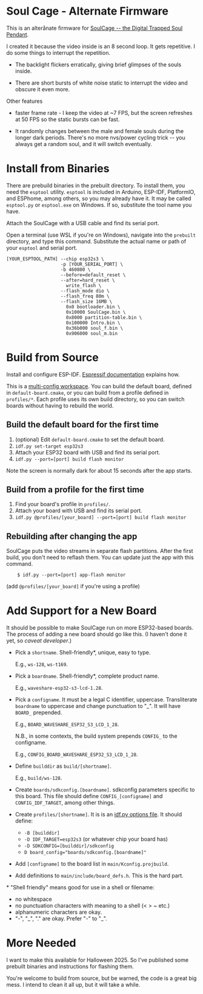 # Soul Cage - Alternate Firmware

This is an alterånate firmware for [SoulCage -- the Digital Trapped Soul
Pendant](https://github.com/vishalsoniindia/SoulCage---The-Digital-Trapped-Soul-Pendant).

I created it because the video inside is an 8 second loop.  It gets
repetitive.  I do some things to interrupt the repetition.

* The backlight flickers erratically, giving brief glimpses of the souls
  inside.

* There are short bursts of white noise static to interrupt the video
  and obscure it even more.

Other features

 - faster frame rate - I keep the video at ~7 FPS, but the screen
   refreshes at 50 FPS so the static bursts can be fast.

 - It randomly changes between the male and female souls during the
   longer dark periods.  There's no more nvs/power cycling trick -- you
   always get a random soul, and it will switch eventually.

# Install from Binaries

There are prebuild binaries in the prebuilt directory.  To install them,
you need the `esptool` utility.  `esptool` is included in Arduino,
ESP-IDF, PlatformIO, and ESPhome, among others, so you may already have
it.  It may be called `esptool.py` or `esptool.exe` on Windows.  If so,
substitute the tool name you have.

Attach the SoulCage with a USB cable and find its serial port.

Open a terminal (use WSL if you're on Windows), navigate into the
`prebuilt` directory, and type this command.  Substitute the actual name
or path of your `esptool` and serial port.

    [YOUR_ESPTOOL_PATH] --chip esp32s3 \
                        -p [YOUR_SERIAL_PORT] \
                        -b 460800 \
                        --before=default_reset \
                        --after=hard_reset \
                          write_flash \
                        --flash_mode dio \
                        --flash_freq 80m \
                        --flash_size 16MB \
                          0x0 bootloader.bin \
                          0x10000 SoulCage.bin \
                          0x8000 partition-table.bin \
                          0x100000 Intro.bin \
                          0x36b000 soul_f.bin \
                          0x906000 soul_m.bin


# Build from Source

Install and configure ESP-IDF.  [Espressif
documentation](https://docs.espressif.com/projects/esp-idf/en/v5.5.1/esp32s3/get-started/index.html)
explains how.

This is a [multi-config
workspace](https://github.com/espressif/esp-idf/blob/master/examples/build_system/cmake/multi_config/README.md).
You can build the default board, defined in `default-board.cmake`, or
you can build from a profile defined in `profiles/*`.  Each profile uses
its own build directory, so you can switch boards without having to
rebuild the world.

## Build the default board for the first time

  1. (optional) Edit `default-board.cmake` to set the default board.
  2. `idf.py set-target esp32s3`
  3. Attach your ESP32 board with USB and find its serial port.
  4. `idf.py --port=[port] build flash monitor`

  Note the screen is normally dark for about 15 seconds after the app
  starts.

## Build from a profile for the first time

  1. Find your board's profile in `profiles/`.
  2. Attach your board with USB and find its serial port.
  3. `idf.py @profiles/[your_board] --port=[port] build flash monitor`

## Rebuilding after changing the app

SoulCage puts the video streams in separate flash partitions.  After
the first build, you don't need to reflash them.  You can update just
the app with this command.
```
    $ idf.py --port=[port] app-flash monitor
```
(add `@profiles/[your_board]` if you're using a profile)


# Add Support for a New Board

It should be possible to make SoulCage run on more ESP32-based boards.
The process of adding a new board should go like this.  (I haven't done
it yet, so *caveat developer*.)

 - Pick a `shortname`.  Shell-friendly\*, unique, easy to type.
   
   E.g., `ws-128`, `ws-t169`.

 - Pick a `boardname`.  Shell-friendly\*, complete product name.
   
   E.g., `waveshare-esp32-s3-lcd-1.28`.

 - Pick a `configname`.  It must be a legal C identifier, uppercase.
   Transliterate `boardname` to uppercase and change punctuation to
   "\_".  It will have `BOARD_` prepended.

   E.g., `BOARD_WAVESHARE_ESP32_S3_LCD_1_28`.

   N.B., in some contexts, the build system prepends `CONFIG_` to the
   configname.

   E.g., `CONFIG_BOARD_WAVESHARE_ESP32_S3_LCD_1_28`.

 - Define `builddir` as `build/[shortname]`.

   E.g., `build/ws-128`.

 - Create `boards/sdkconfig.[boardname]`. sdkconfig parameters specific
   to this board.  This file should define `CONFIG_[configname]` and
   `CONFIG_IDF_TARGET`, among other things.

 - Create `profiles/[shortname]`.  It is is an
   [idf.py options file](https://docs.espressif.com/projects/esp-idf/en/v5.5.1/esp32s3/api-guides/tools/idf-py.html#global-options).
   It should define:
    + `-B [builddir]`
    + `-D IDF_TARGET=esp32s3` (or whatever chip your board has)
    + `-D SDKCONFIG=[builddir]/sdkconfig`
    + `D board_config="boards/sdkconfig.[boardname]"`

 - Add `[configname]` to the board list in `main/Kconfig.projbuild`.

 - Add definitions to `main/include/board_defs.h`.
   This is the hard part.

\* "Shell friendly" means good for use in a shell or filename:

 - no whitespace
 - no punctuation characters with meaning to a shell (&lt; &gt; ~ etc.)
 - alphanumeric characters are okay.
 - "-", "\_", "." are okay.  Prefer "-" to "\_".


# More Needed

I want to make this available for Halloween 2025.  So I've published
some prebuilt binaries and instructions for flashing them.

You're welcome to build from source, but be warned, the code is a great
big mess.  I intend to clean it all up, but it will take a while.
